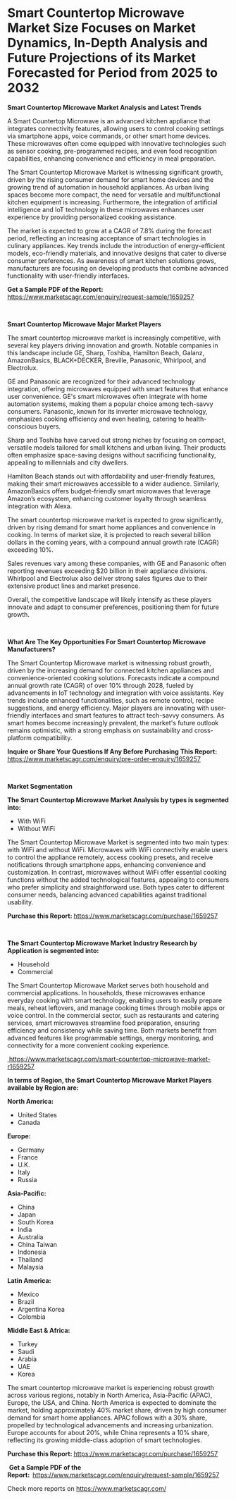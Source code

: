 <p><h1>Smart Countertop Microwave Market Size Focuses on Market Dynamics, In-Depth Analysis and Future Projections of its Market Forecasted for Period from 2025 to 2032</h1></p><p><strong>Smart Countertop Microwave Market Analysis and Latest Trends</strong></p>
<p><p>A Smart Countertop Microwave is an advanced kitchen appliance that integrates connectivity features, allowing users to control cooking settings via smartphone apps, voice commands, or other smart home devices. These microwaves often come equipped with innovative technologies such as sensor cooking, pre-programmed recipes, and even food recognition capabilities, enhancing convenience and efficiency in meal preparation.</p><p>The Smart Countertop Microwave Market is witnessing significant growth, driven by the rising consumer demand for smart home devices and the growing trend of automation in household appliances. As urban living spaces become more compact, the need for versatile and multifunctional kitchen equipment is increasing. Furthermore, the integration of artificial intelligence and IoT technology in these microwaves enhances user experience by providing personalized cooking assistance.</p><p>The market is expected to grow at a CAGR of 7.8% during the forecast period, reflecting an increasing acceptance of smart technologies in culinary appliances. Key trends include the introduction of energy-efficient models, eco-friendly materials, and innovative designs that cater to diverse consumer preferences. As awareness of smart kitchen solutions grows, manufacturers are focusing on developing products that combine advanced functionality with user-friendly interfaces.</p></p>
<p><strong>Get a Sample PDF of the Report:&nbsp;</strong> <a href="https://www.marketscagr.com/enquiry/request-sample/1659257?utm_campaign=2236&utm_medium=2&utm_source=Github&utm_content=ia&utm_term=06022025&utm_id=smart-countertop-microwave">https://www.marketscagr.com/enquiry/request-sample/1659257</a></p>
<p>&nbsp;</p>
<p><strong>Smart Countertop Microwave Major Market Players</strong></p>
<p><p>The smart countertop microwave market is increasingly competitive, with several key players driving innovation and growth. Notable companies in this landscape include GE, Sharp, Toshiba, Hamilton Beach, Galanz, AmazonBasics, BLACK+DECKER, Breville, Panasonic, Whirlpool, and Electrolux.</p><p>GE and Panasonic are recognized for their advanced technology integration, offering microwaves equipped with smart features that enhance user convenience. GE's smart microwaves often integrate with home automation systems, making them a popular choice among tech-savvy consumers. Panasonic, known for its inverter microwave technology, emphasizes cooking efficiency and even heating, catering to health-conscious buyers.</p><p>Sharp and Toshiba have carved out strong niches by focusing on compact, versatile models tailored for small kitchens and urban living. Their products often emphasize space-saving designs without sacrificing functionality, appealing to millennials and city dwellers.</p><p>Hamilton Beach stands out with affordability and user-friendly features, making their smart microwaves accessible to a wider audience. Similarly, AmazonBasics offers budget-friendly smart microwaves that leverage Amazon’s ecosystem, enhancing customer loyalty through seamless integration with Alexa.</p><p>The smart countertop microwave market is expected to grow significantly, driven by rising demand for smart home appliances and convenience in cooking. In terms of market size, it is projected to reach several billion dollars in the coming years, with a compound annual growth rate (CAGR) exceeding 10%.</p><p>Sales revenues vary among these companies, with GE and Panasonic often reporting revenues exceeding $20 billion in their appliance divisions. Whirlpool and Electrolux also deliver strong sales figures due to their extensive product lines and market presence.</p><p>Overall, the competitive landscape will likely intensify as these players innovate and adapt to consumer preferences, positioning them for future growth.</p></p>
<p>&nbsp;</p>
<p><strong>What Are The Key Opportunities For Smart Countertop Microwave Manufacturers?</strong></p>
<p><p>The Smart Countertop Microwave market is witnessing robust growth, driven by the increasing demand for connected kitchen appliances and convenience-oriented cooking solutions. Forecasts indicate a compound annual growth rate (CAGR) of over 10% through 2028, fueled by advancements in IoT technology and integration with voice assistants. Key trends include enhanced functionalities, such as remote control, recipe suggestions, and energy efficiency. Major players are innovating with user-friendly interfaces and smart features to attract tech-savvy consumers. As smart homes become increasingly prevalent, the market's future outlook remains optimistic, with a strong emphasis on sustainability and cross-platform compatibility.</p></p>
<p><strong>Inquire or Share Your Questions If Any Before Purchasing This Report:</strong> <a href="https://www.marketscagr.com/enquiry/pre-order-enquiry/1659257?utm_campaign=2236&utm_medium=2&utm_source=Github&utm_content=ia&utm_term=06022025&utm_id=smart-countertop-microwave">https://www.marketscagr.com/enquiry/pre-order-enquiry/1659257</a></p>
<p>&nbsp;</p>
<p><strong>Market Segmentation</strong></p>
<p><strong>The Smart Countertop Microwave Market Analysis by types is segmented into:</strong></p>
<p><ul><li>With WiFi</li><li>Without WiFi</li></ul></p>
<p><p>The Smart Countertop Microwave Market is segmented into two main types: with WiFi and without WiFi. Microwaves with WiFi connectivity enable users to control the appliance remotely, access cooking presets, and receive notifications through smartphone apps, enhancing convenience and customization. In contrast, microwaves without WiFi offer essential cooking functions without the added technological features, appealing to consumers who prefer simplicity and straightforward use. Both types cater to different consumer needs, balancing advanced capabilities against traditional usability.</p></p>
<p><strong>Purchase this Report:&nbsp;</strong><a href="https://www.marketscagr.com/purchase/1659257?utm_campaign=2236&utm_medium=2&utm_source=Github&utm_content=ia&utm_term=06022025&utm_id=smart-countertop-microwave">https://www.marketscagr.com/purchase/1659257</a></p>
<p>&nbsp;</p>
<p><strong>The Smart Countertop Microwave Market Industry Research by Application is segmented into:</strong></p>
<p><ul><li>Household</li><li>Commercial</li></ul></p>
<p><p>The Smart Countertop Microwave Market serves both household and commercial applications. In households, these microwaves enhance everyday cooking with smart technology, enabling users to easily prepare meals, reheat leftovers, and manage cooking times through mobile apps or voice control. In the commercial sector, such as restaurants and catering services, smart microwaves streamline food preparation, ensuring efficiency and consistency while saving time. Both markets benefit from advanced features like programmable settings, energy monitoring, and connectivity for a more convenient cooking experience.</p></p>
<p><a href="https://www.marketscagr.com/smart-countertop-microwave-market-r1659257?utm_campaign=2236&utm_medium=2&utm_source=Github&utm_content=ia&utm_term=06022025&utm_id=smart-countertop-microwave">&nbsp;https://www.marketscagr.com/smart-countertop-microwave-market-r1659257</a></p>
<p><strong>In terms of Region, the Smart Countertop Microwave Market Players available by Region are:</strong></p>
<p>
    <p> <strong> North America: </strong>
        <ul>
            <li>United States</li>
            <li>Canada</li>
        </ul>
        </p> 
    <p> <strong> Europe: </strong>
        <ul>
            <li>Germany</li>
            <li>France</li>
            <li>U.K.</li>
            <li>Italy</li>
            <li>Russia</li>
        </ul>
        </p> 
    <p> <strong> Asia-Pacific: </strong>
        <ul>
            <li>China</li>
            <li>Japan</li>
            <li>South Korea</li>
            <li>India</li>
            <li>Australia</li>
            <li>China Taiwan</li>
            <li>Indonesia</li>
            <li>Thailand</li>
            <li>Malaysia</li>
        </ul>
        </p> 
    <p> <strong> Latin America: </strong>
        <ul>
            <li>Mexico</li>
            <li>Brazil</li>
            <li>Argentina Korea</li>
            <li>Colombia</li>
        </ul>
        </p> 
    <p> <strong> Middle East & Africa: </strong>
        <ul>
            <li>Turkey</li>
            <li>Saudi</li>
            <li>Arabia</li>
            <li>UAE</li>
            <li>Korea</li>
        </ul>
    </p>
    </p>
<p><p>The smart countertop microwave market is experiencing robust growth across various regions, notably in North America, Asia-Pacific (APAC), Europe, the USA, and China. North America is expected to dominate the market, holding approximately 40% market share, driven by high consumer demand for smart home appliances. APAC follows with a 30% share, propelled by technological advancements and increasing urbanization. Europe accounts for about 20%, while China represents a 10% share, reflecting its growing middle-class adoption of smart technologies.</p></p>
<p><strong>Purchase this Report: </strong><a href="https://www.marketscagr.com/purchase/1659257?utm_campaign=2236&utm_medium=2&utm_source=Github&utm_content=ia&utm_term=06022025&utm_id=smart-countertop-microwave">https://www.marketscagr.com/purchase/1659257</a></p>
<p>&nbsp;<strong>Get a Sample PDF of the Report:&nbsp;&nbsp;</strong><a href="https://www.marketscagr.com/enquiry/request-sample/1659257?utm_campaign=2236&utm_medium=2&utm_source=Github&utm_content=ia&utm_term=06022025&utm_id=smart-countertop-microwave">https://www.marketscagr.com/enquiry/request-sample/1659257</a></p>
<p><strong></strong></p>
<p>Check more reports on <a href="https://www.marketscagr.com/?utm_campaign=2236&utm_medium=2&utm_source=Github&utm_content=ia&utm_term=06022025&utm_id=smart-countertop-microwave">https://www.marketscagr.com/</a></p>